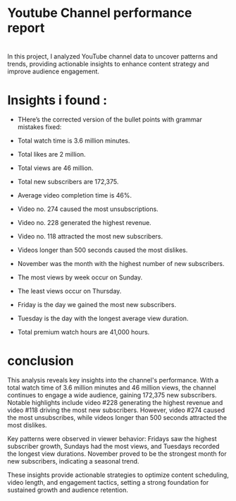  #  Youtube Channel performance report 
 #
 In this project, I analyzed YouTube channel data to uncover patterns and trends, providing actionable insights to enhance content strategy and improve audience engagement.

#


# Insights i found :

- THere’s the corrected version of the bullet points with grammar mistakes fixed:

- Total watch time is 3.6 million minutes.  
- Total likes are 2 million.  
- Total views are 46 million.  
- Total new subscribers are 172,375.  
- Average video completion time is 46%.  
- Video no. 274 caused the most unsubscriptions.  
- Video no. 228 generated the highest revenue.  
- Video no. 118 attracted the most new subscribers.  
- Videos longer than 500 seconds caused the most dislikes.  
- November was the month with the highest number of new subscribers.  
- The most views by week occur on Sunday.  
- The least views occur on Thursday.  
- Friday is the day we gained the most new subscribers.  
- Tuesday is the day with the longest average view duration.  
- Total premium watch hours are 41,000 hours.  


# conclusion


This analysis reveals key insights into the channel's performance. With a total watch time of 3.6 million minutes and 46 million views, the channel continues to engage a wide audience, gaining 172,375 new subscribers. Notable highlights include video #228 generating the highest revenue and video #118 driving the most new subscribers. However, video #274 caused the most unsubscribes, while videos longer than 500 seconds attracted the most dislikes.  

Key patterns were observed in viewer behavior: Fridays saw the highest subscriber growth, Sundays had the most views, and Tuesdays recorded the longest view durations. November proved to be the strongest month for new subscribers, indicating a seasonal trend.  

These insights provide actionable strategies to optimize content scheduling, video length, and engagement tactics, setting a strong foundation for sustained growth and audience retention. 